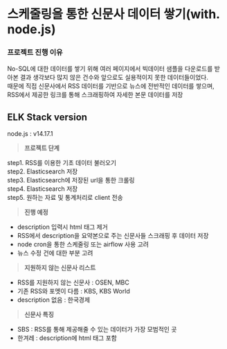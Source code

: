 # 스케줄링을 통한 신문사 데이터 쌓기(with. node.js)

### 프로젝트 진행 이유

No-SQL에 대한 데이터를 쌓기 위해 여러 페이지에서 빅데이터 샘플을 다운로드를 받아본 결과 생각보다 많지 않은 건수와 앞으로도 실용적이지 못한 데이터들이었다.  
때문에 직접 신문사에서 RSS 데이터를 기반으로 뉴스에 전반적인 데이터를 쌓으며, RSS에서 제공한 링크를 통해 스크래핑하여 자세한 본문 데이터를 저장

## **ELK Stack version**

node.js : v14.17.1

> **프로젝트 단계**

step1. RSS를 이용한 기초 데이터 불러오기  
step2. Elasticsearch 저장  
step3. Elasticsearch에 저장된 url을 통한 크롤링  
step4. Elasticsearch 저장  
step5. 원하는 자료 및 통계처리로 client 전송

> **진행 예정**

- description 입력시 html 태그 제거
- RSS에서 description을 요약본으로 주는 신문사들 스크래핑 후 데이터 저장
- node cron을 통한 스케줄링 또는 airflow 사용 고려
- 뉴스 수정 건에 대한 부분 고려

> **지원하지 않는 신문사 리스트**

- RSS를 지원하지 않는 신문사 : OSEN, MBC
- 기존 RSS와 포멧이 다름 : KBS, KBS World
- description 없음 : 한국경제

> **신문사 특징**

- SBS : RSS를 통해 제공해줄 수 있는 데이터가 가장 모범적인 곳
- 한겨레 : description에 html 태그 포함
